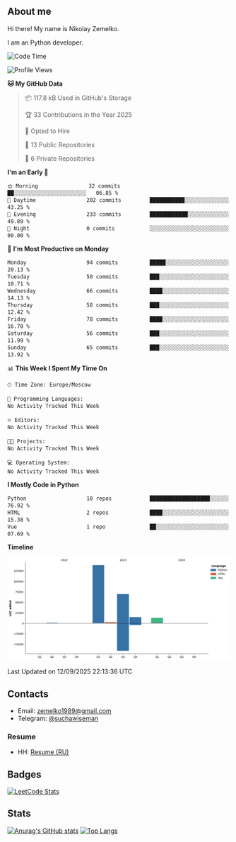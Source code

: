 ## About me
Hi there! My name is Nikolay Zemelko. 

I am an Python developer.

<!--START_SECTION:waka-->
![Code Time](http://img.shields.io/badge/Code%20Time-91%20hrs%202%20mins-blue)

![Profile Views](http://img.shields.io/badge/Profile%20Views-0-blue)

**🐱 My GitHub Data** 

> 📦 117.8 kB Used in GitHub's Storage 
 > 
> 🏆 33 Contributions in the Year 2025
 > 
> 💼 Opted to Hire
 > 
> 📜 13 Public Repositories 
 > 
> 🔑 6 Private Repositories 
 > 
**I'm an Early 🐤** 

```text
🌞 Morning                32 commits          ██░░░░░░░░░░░░░░░░░░░░░░░   06.85 % 
🌆 Daytime                202 commits         ███████████░░░░░░░░░░░░░░   43.25 % 
🌃 Evening                233 commits         ████████████░░░░░░░░░░░░░   49.89 % 
🌙 Night                  0 commits           ░░░░░░░░░░░░░░░░░░░░░░░░░   00.00 % 
```
📅 **I'm Most Productive on Monday** 

```text
Monday                   94 commits          █████░░░░░░░░░░░░░░░░░░░░   20.13 % 
Tuesday                  50 commits          ███░░░░░░░░░░░░░░░░░░░░░░   10.71 % 
Wednesday                66 commits          ████░░░░░░░░░░░░░░░░░░░░░   14.13 % 
Thursday                 58 commits          ███░░░░░░░░░░░░░░░░░░░░░░   12.42 % 
Friday                   78 commits          ████░░░░░░░░░░░░░░░░░░░░░   16.70 % 
Saturday                 56 commits          ███░░░░░░░░░░░░░░░░░░░░░░   11.99 % 
Sunday                   65 commits          ███░░░░░░░░░░░░░░░░░░░░░░   13.92 % 
```


📊 **This Week I Spent My Time On** 

```text
🕑︎ Time Zone: Europe/Moscow

💬 Programming Languages: 
No Activity Tracked This Week

🔥 Editors: 
No Activity Tracked This Week

🐱‍💻 Projects: 
No Activity Tracked This Week

💻 Operating System: 
No Activity Tracked This Week
```

**I Mostly Code in Python** 

```text
Python                   10 repos            ███████████████████░░░░░░   76.92 % 
HTML                     2 repos             ████░░░░░░░░░░░░░░░░░░░░░   15.38 % 
Vue                      1 repo              ██░░░░░░░░░░░░░░░░░░░░░░░   07.69 % 
```



**Timeline**

![Lines of Code chart](https://raw.githubusercontent.com/zemelko/zemelko/main/assets/bar_graph.png)


 Last Updated on 12/09/2025 22:13:36 UTC
<!--END_SECTION:waka-->

## Contacts

* Email: [zemelko1989@gmail.com](mailto:zemelko1989@gmail.com)
* Telegram: [@suchawiseman](https://t.me/suchawiseman)


### Resume

* HH: [Resume (RU)](https://hh.ru/resume/4a4435a9ff09e87f6c0039ed1f4e475572454c)

## Badges

[![LeetCode Stats](https://leetcode.card.workers.dev/zemelko?font=source_code_pro&extension=null)](https://leetcode.com/zemelko/)

## Stats
[![Anurag's GitHub stats](https://github-readme-stats.vercel.app/api?username=zemelko)](https://github.com/zemelko/github-readme-stats)
[![Top Langs](https://github-readme-stats.vercel.app/api/top-langs/?username=zemelko&layout=compact&langs_count=10)](https://github.com/zemelko/github-readme-stats)
